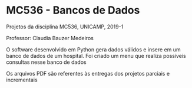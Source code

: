 # MC536 - Bancos de Dados

Projetos da disciplina MC536, UNICAMP, 2019-1

Professor: Claudia Bauzer Medeiros

O software desenvolvido em Python gera dados válidos e insere em um banco de dados de um hospital. Foi criado um menu que realiza possíveis consultas nesse banco de dados

Os arquivos PDF são referentes às entregas dos projetos parciais e incrementais
